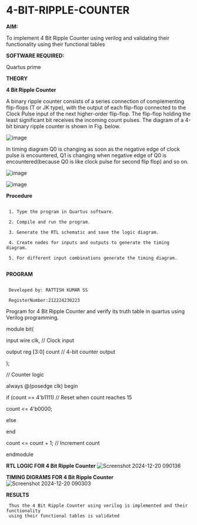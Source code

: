 # 4-BIT-RIPPLE-COUNTER

**AIM:**

To implement  4 Bit Ripple Counter using verilog and validating their functionality using their functional tables

**SOFTWARE REQUIRED:**

Quartus prime

**THEORY**

**4 Bit Ripple Counter**

A binary ripple counter consists of a series connection of complementing flip-flops (T or JK type), with the output of each flip-flop connected to the Clock Pulse input of the next higher-order flip-flop. The flip-flop holding the least significant bit receives the incoming count pulses. The diagram of a 4-bit binary ripple counter is shown in Fig. below.

![image](https://github.com/naavaneetha/4-BIT-RIPPLE-COUNTER/assets/154305477/cb4b74d4-31ab-4359-95d0-d22e67daba13)

In timing diagram Q0 is changing as soon as the negative edge of clock pulse is encountered, Q1 is changing when negative edge of Q0 is encountered(because Q0 is like clock pulse for second flip flop) and so on.

![image](https://github.com/naavaneetha/4-BIT-RIPPLE-COUNTER/assets/154305477/a573a7d6-014e-4e54-93e6-e2ac9530960b)

![image](https://github.com/naavaneetha/4-BIT-RIPPLE-COUNTER/assets/154305477/85e1958a-2fc1-49bb-9a9f-d58ccbf3663c)

**Procedure**

```

 1. Type the program in Quartus software.

 2. Compile and run the program.

 3. Generate the RTL schematic and save the logic diagram.

 4. Create nodes for inputs and outputs to generate the timing diagram.

 5. For different input combinations generate the timing diagram.


```

**PROGRAM**

```

 Developed by: RATTISH KUMAR SS

 RegisterNumber:212224230223

```
 Program for 4 Bit Ripple Counter and verify its truth table in quartus using Verilog
 programming.

 
 module bit(
 
 input wire clk, // Clock input
 
 output reg [3:0] count // 4-bit counter output
 
 );
 
 // Counter logic
 
 always @(posedge clk) begin
 
 if (count == 4'b1111) // Reset when count reaches 15
 
 count <= 4'b0000;
 
 else
 
 end
 
 count <= count + 1; // Increment count
 
 endmodule
 
**RTL LOGIC FOR 4 Bit Ripple Counter**
![Screenshot 2024-12-20 090136](https://github.com/user-attachments/assets/3e814719-bf2f-4c3f-8292-4aefea58d1d5)


**TIMING DIGRAMS FOR 4 Bit Ripple Counter**
![Screenshot 2024-12-20 090303](https://github.com/user-attachments/assets/4c432b81-c811-4b89-839b-acea331c0529)


**RESULTS**
```
 Thus the 4 Bit Ripple Counter using verilog is implemented and their functionality
 using their functional tables is validated
```
